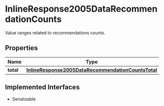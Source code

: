 

# InlineResponse2005DataRecommendationCounts

Value ranges related to recommendations counts.

## Properties

Name | Type | Description | Notes
------------ | ------------- | ------------- | -------------
**total** | [**InlineResponse2005DataRecommendationCountsTotal**](InlineResponse2005DataRecommendationCountsTotal.md) |  |  [optional]


## Implemented Interfaces

* Serializable


